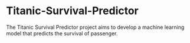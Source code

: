 # Titanic-Survival-Predictor
The Titanic Survival Predictor project aims to develop a machine learning model that predicts the survival of passenger.

